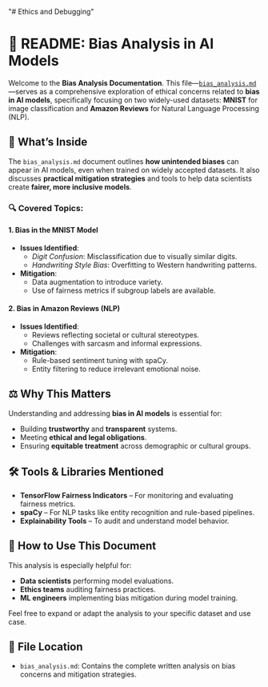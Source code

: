 "# Ethics and Debugging" 
# 📄 README: Bias Analysis in AI Models

Welcome to the **Bias Analysis Documentation**. This file—[`bias_analysis.md`](./bias_analysis.md)—serves as a comprehensive exploration of ethical concerns related to **bias in AI models**, specifically focusing on two widely-used datasets: **MNIST** for image classification and **Amazon Reviews** for Natural Language Processing (NLP).

## 🧠 What’s Inside

The `bias_analysis.md` document outlines **how unintended biases** can appear in AI models, even when trained on widely accepted datasets. It also discusses **practical mitigation strategies** and tools to help data scientists create **fairer, more inclusive models**.

### 🔍 Covered Topics:

#### 1. **Bias in the MNIST Model**
- **Issues Identified**:
  - *Digit Confusion*: Misclassification due to visually similar digits.
  - *Handwriting Style Bias*: Overfitting to Western handwriting patterns.
- **Mitigation**:
  - Data augmentation to introduce variety.
  - Use of fairness metrics if subgroup labels are available.

#### 2. **Bias in Amazon Reviews (NLP)**
- **Issues Identified**:
  - Reviews reflecting societal or cultural stereotypes.
  - Challenges with sarcasm and informal expressions.
- **Mitigation**:
  - Rule-based sentiment tuning with spaCy.
  - Entity filtering to reduce irrelevant emotional noise.

## ⚖️ Why This Matters

Understanding and addressing **bias in AI models** is essential for:
- Building **trustworthy** and **transparent** systems.
- Meeting **ethical and legal obligations**.
- Ensuring **equitable treatment** across demographic or cultural groups.

## 🛠 Tools & Libraries Mentioned

- **TensorFlow Fairness Indicators** – For monitoring and evaluating fairness metrics.
- **spaCy** – For NLP tasks like entity recognition and rule-based pipelines.
- **Explainability Tools** – To audit and understand model behavior.

## 🚀 How to Use This Document

This analysis is especially helpful for:
- **Data scientists** performing model evaluations.
- **Ethics teams** auditing fairness practices.
- **ML engineers** implementing bias mitigation during model training.

Feel free to expand or adapt the analysis to your specific dataset and use case.

## 📁 File Location

- `bias_analysis.md`: Contains the complete written analysis on bias concerns and mitigation strategies.





